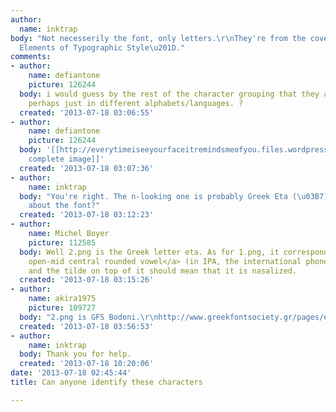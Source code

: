 ```yaml
---
author:
  name: inktrap
body: "Not necesserily the font, only letters.\r\nThey're from the cover of  \u201CThe
  Elements of Typographic Style\u201D."
comments:
- author:
    name: defiantone
    picture: 126244
  body: i would guess by the rest of the character grouping that they are also e's,
    perhaps just in different alphabets/languages. ?
  created: '2013-07-18 03:06:55'
- author:
    name: defiantone
    picture: 126244
  body: '[[http://everytimeiseeyourfaceitremindsmeofyou.files.wordpress.com/2011/04/img_0155.jpg|a
    complete image]]'
  created: '2013-07-18 03:07:36'
- author:
    name: inktrap
  body: "You're right. The n-looking one is probably Greek Eta (\u03B7). Any idea
    about the font?"
  created: '2013-07-18 03:12:23'
- author:
    name: Michel Boyer
    picture: 112585
  body: Well 2.png is the Greek letter eta. As for 1.png, it corresponds to <a href="http://en.wikipedia.org/wiki/Open-mid_central_rounded_vowel">the
    open-mid central rounded vowel</a> (in IPA, the international phonetic alphabet)
    and the tilde on top of it should mean that it is nasalized.
  created: '2013-07-18 03:15:26'
- author:
    name: akira1975
    picture: 109727
  body: "2.png is GFS Bodoni.\r\nhttp://www.greekfontsociety.gr/pages/en_typefaces20th.html"
  created: '2013-07-18 03:56:53'
- author:
    name: inktrap
  body: Thank you for help.
  created: '2013-07-18 10:20:06'
date: '2013-07-18 02:45:44'
title: Can anyone identify these characters

---
```

